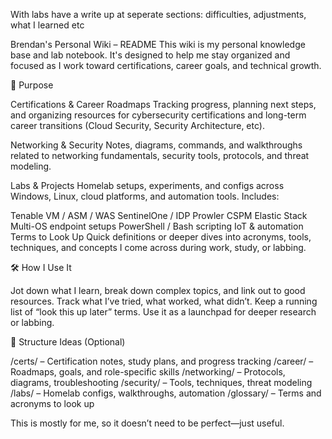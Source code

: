 With labs have a write up at seperate sections: difficulties, adjustments, what I learned etc

Brendan's Personal Wiki – README
This wiki is my personal knowledge base and lab notebook. It's designed to help me stay organized and focused as I work toward certifications, career goals, and technical growth.


🧭 Purpose

Certifications & Career Roadmaps
Tracking progress, planning next steps, and organizing resources for cybersecurity certifications and long-term career transitions (Cloud Security, Security Architecture, etc).

Networking & Security
Notes, diagrams, commands, and walkthroughs related to networking fundamentals, security tools, protocols, and threat modeling.

Labs & Projects
Homelab setups, experiments, and configs across Windows, Linux, cloud platforms, and automation tools. Includes:

Tenable VM / ASM / WAS
SentinelOne / IDP
Prowler CSPM
Elastic Stack
Multi-OS endpoint setups
PowerShell / Bash scripting
IoT & automation
Terms to Look Up
Quick definitions or deeper dives into acronyms, tools, techniques, and concepts I come across during work, study, or labbing.



🛠️ How I Use It

Jot down what I learn, break down complex topics, and link out to good resources.
Track what I’ve tried, what worked, what didn’t.
Keep a running list of “look this up later” terms.
Use it as a launchpad for deeper research or labbing.


📁 Structure Ideas (Optional)

/certs/ – Certification notes, study plans, and progress tracking
/career/ – Roadmaps, goals, and role-specific skills
/networking/ – Protocols, diagrams, troubleshooting
/security/ – Tools, techniques, threat modeling
/labs/ – Homelab configs, walkthroughs, automation
/glossary/ – Terms and acronyms to look up


This is mostly for me, so it doesn’t need to be perfect—just useful.

